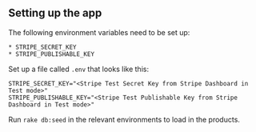## Setting up the app


The following environment variables need to be set up:

```
* STRIPE_SECRET_KEY
* STRIPE_PUBLISHABLE_KEY
```

Set up a file called `.env` that looks like this:

```
STRIPE_SECRET_KEY="<Stripe Test Secret Key from Stripe Dashboard in Test mode>"
STRIPE_PUBLISHABLE_KEY="<Stripe Test Publishable Key from Stripe Dashboard in Test mode>"
```

Run `rake db:seed` in the relevant environments to load in the products.
